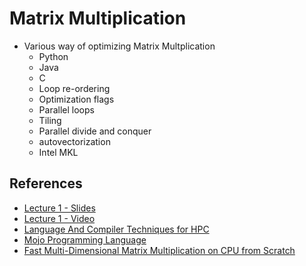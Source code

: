 # Matrix Multiplication

- Various way of optimizing Matrix Multplication
	- Python
	- Java
	- C
	- Loop re-ordering
	- Optimization flags
	- Parallel loops
	- Tiling
	- Parallel divide and conquer
	- autovectorization
	- Intel MKL

## References

- [Lecture 1 - Slides](https://ocw.mit.edu/courses/6-172-performance-engineering-of-software-systems-fall-2018/d0c73dd51c79b95196a2e6faa824e1b4_MIT6_172F18_lec1.pdf)
- [Lecture 1 - Video](https://ocw.mit.edu/courses/6-172-performance-engineering-of-software-systems-fall-2018/resources/lecture-1-intro-and-matrix-multiplication)
- [Language And Compiler Techniques for HPC](https://www.youtube.com/watch?v=g8d_FDltlj8)
- [Mojo Programming Language](https://www.modular.com/mojo)
- [Fast Multi-Dimensional Matrix Multiplication on CPU from Scratch](https://siboehm.com/articles/22/Fast-MMM-on-CPU)
